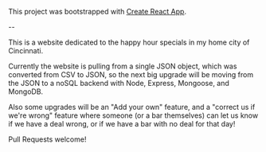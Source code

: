 This project was bootstrapped with [Create React App](https://github.com/facebookincubator/create-react-app).

--

This is a website dedicated to the happy hour specials in my home city of Cincinnati.

Currently the website is pulling from a single JSON object, which was converted from CSV to JSON, so the next big upgrade will be moving from the JSON to a noSQL backend with Node, Express, Mongoose, and MongoDB.

Also some upgrades will be an "Add your own" feature, and a "correct us if we're wrong" feature where someone (or a bar themselves) can let us know if we have a deal wrong, or if we have a bar with no deal for that day!

Pull Requests welcome!